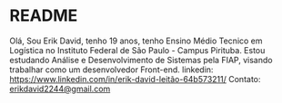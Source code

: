 # README

Olá, Sou Erik David, tenho 19 anos, tenho Ensino Médio Tecnico em Logística no Instituto Federal de São Paulo - Campus Pirituba.
Estou estudando Análise e Desenvolvimento de Sistemas pela FIAP, visando trabalhar como um desenvolvedor Front-end.
linkedin: https://www.linkedin.com/in/erik-david-leitão-64b573211/
Contato: erikdavid2244@gmail.com

